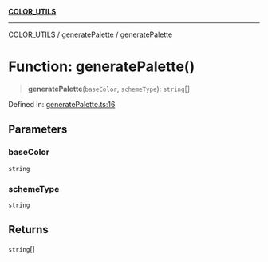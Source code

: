 [**COLOR_UTILS**](../../README.md)

***

[COLOR_UTILS](../../README.md) / [generatePalette](../README.md) / generatePalette

# Function: generatePalette()

> **generatePalette**(`baseColor`, `schemeType`): `string`[]

Defined in: [generatePalette.ts:16](https://github.com/dailker/everyutil/blob/8ebd741383aff061deffff96bf58a9059d1b9944/src/color/generatePalette.ts#L16)

## Parameters

### baseColor

`string`

### schemeType

`string`

## Returns

`string`[]
